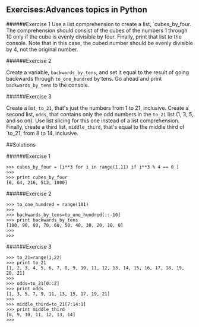 ## Exercises:Advances topics in Python

######Exercise 1
Use a list comprehension to create a list, `cubes_by_four.
The comprehension should consist of the cubes of the numbers 1 through 10 only if the cube is evenly divisible by four.
Finally, print that list to the console.
Note that in this case, the cubed number should be evenly divisible by 4, not the original number.

######Exercise 2

Create a variable, `backwards_by_tens`, and set it equal to the result of going backwards through `to_one_hundred` by tens. Go ahead and print `backwards_by_tens` to the console.

######Exercise 3

Create a list, `to_21`, that's just the numbers from 1 to 21, inclusive.
Create a second list, `odds`, that contains only the odd numbers in the `to_21` list (1, 3, 5, and so on). Use list slicing for this one instead of a list comprehension.
Finally, create a third list, `middle_third`, that's equal to the middle third of `to_21, from 8 to 14, inclusive.

##Solutions

######Exercise 1
```
>>> cubes_by_four = [i**3 for i in range(1,11) if i**3 % 4 == 0 ]
>>>
>>> print cubes_by_four
[8, 64, 216, 512, 1000]
```
######Exercise 2
```
>>> to_one_hundred = range(101)
>>>
>>> backwards_by_tens=to_one_hundred[::-10]
>>> print backwards_by_tens
[100, 90, 80, 70, 60, 50, 40, 30, 20, 10, 0]
>>>
>>>
```

######Exercise 3
```
>>> to_21=range(1,22)
>>> print to_21
[1, 2, 3, 4, 5, 6, 7, 8, 9, 10, 11, 12, 13, 14, 15, 16, 17, 18, 19, 20, 21]
>>>
>>> odds=to_21[0::2]
>>> print odds
[1, 3, 5, 7, 9, 11, 13, 15, 17, 19, 21]
>>>
>>> middle_third=to_21[7:14:1]
>>> print middle_third
[8, 9, 10, 11, 12, 13, 14]
>>>

```
